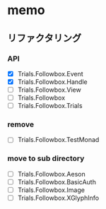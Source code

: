 memo
====

リファクタリング
----------------

### API

* [x] Trials.Followbox.Event
* [x] Trials.Followbox.Handle
* [ ] Trials.Followbox.View
* [ ] Trials.Followbox
* [ ] Trials.Followbox.Trials

### remove

* [ ] Trials.Followbox.TestMonad

### move to sub directory

* [ ] Trials.Followbox.Aeson
* [ ] Trials.Followbox.BasicAuth
* [ ] Trials.Followbox.Image
* [ ] Trials.Followbox.XGlyphInfo
